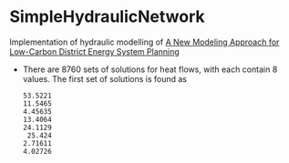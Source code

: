 # SimpleHydraulicNetwork

Implementation of hydraulic modelling of 
[A New Modeling Approach for Low-Carbon District Energy System Planning](https://www.mdpi.com/1996-1073/14/5/1383)

* There are 8760 sets of solutions for heat flows, with each contain 8 values. The first set of solutions is found as
    ```
    53.5221
    11.5465
    4.45635
    13.4064
    24.1129
     25.424
    2.71611
    4.02726
    ```